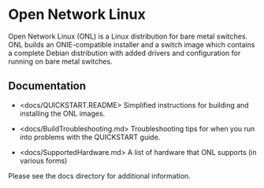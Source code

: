 Open Network Linux
==================

Open Network Linux (ONL) is a Linux distribution for bare metal switches.  ONL
builds an ONIE-compatible installer and a switch image which contains a complete
Debian distribution with added drivers and configuration for running on bare metal
switches.

Documentation
-------------

* <docs/QUICKSTART.README>
    Simplified instructions for building and installing the ONL images.

* <docs/BuildTroubleshooting.md>
    Troubleshooting tips for when you run into problems with the
    QUICKSTART guide.

* <docs/SupportedHardware.md>
    A list of hardware that ONL supports (in various forms)

Please see the docs directory for additional information. 

